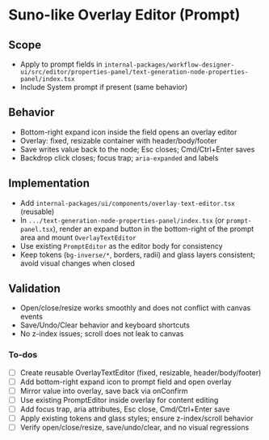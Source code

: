 <!-- ad5f1eb5-36ff-4129-8851-b95a92b35afa 63483bed-c40f-4108-a6cb-a33010474601 -->
# Suno-like Overlay Editor (Prompt)

## Scope
- Apply to prompt fields in `internal-packages/workflow-designer-ui/src/editor/properties-panel/text-generation-node-properties-panel/index.tsx`
- Include System prompt if present (same behavior)

## Behavior
- Bottom-right expand icon inside the field opens an overlay editor
- Overlay: fixed, resizable container with header/body/footer
- Save writes value back to the node; Esc closes; Cmd/Ctrl+Enter saves
- Backdrop click closes; focus trap; `aria-expanded` and labels

## Implementation
- Add `internal-packages/ui/components/overlay-text-editor.tsx` (reusable)
- In `.../text-generation-node-properties-panel/index.tsx` (or `prompt-panel.tsx`), render an expand button in the bottom-right of the prompt area and mount `OverlayTextEditor`
- Use existing `PromptEditor` as the editor body for consistency
- Keep tokens (`bg-inverse/*`, borders, radii) and glass layers consistent; avoid visual changes when closed

## Validation
- Open/close/resize works smoothly and does not conflict with canvas events
- Save/Undo/Clear behavior and keyboard shortcuts
- No z-index issues; scroll does not leak to canvas


### To-dos

- [ ] Create reusable OverlayTextEditor (fixed, resizable, header/body/footer)
- [ ] Add bottom-right expand icon to prompt field and open overlay
- [ ] Mirror value into overlay, save back via onConfirm
- [ ] Use existing PromptEditor inside overlay for content editing
- [ ] Add focus trap, aria attributes, Esc close, Cmd/Ctrl+Enter save
- [ ] Apply existing tokens and glass styles; ensure z-index/scroll behavior
- [ ] Verify open/close/resize, save/undo/clear, and no visual regressions